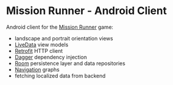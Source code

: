 # Mission Runner - Android Client

Android client for the [Mission Runner](https://github.com/npruehs/mission-runner) game:

* landscape and portrait orientation views
* [LiveData](https://developer.android.com/topic/libraries/architecture/livedata) view models
* [Retrofit](https://square.github.io/retrofit/) HTTP client
* [Dagger](https://dagger.dev/) dependency injection
* [Room](https://developer.android.com/topic/libraries/architecture/room) persistence layer and data repositories
* [Navigation](https://developer.android.com/guide/navigation) graphs
* fetching localized data from backend
